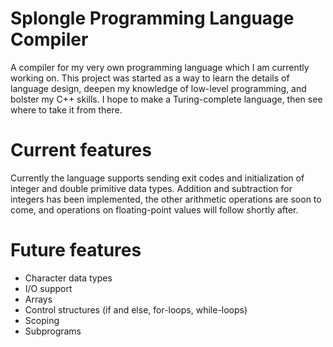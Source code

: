 # Splongle Programming Language Compiler
A compiler for my very own programming language which I am currently working on. This project
was started as a way to learn the details of language design, deepen my knowledge of low-level
programming, and bolster my C++ skills. I hope to make a Turing-complete language, then see where
to take it from there.
# Current features
Currently the language supports sending exit codes and initialization of integer and double primitive
data types. Addition and subtraction for integers has been implemented, the other arithmetic operations are soon to come, and operations on floating-point values will follow shortly after.
# Future features
<ul> 
  <li>Character data types</li>
  <li>I/O support</li>
  <li>Arrays</li>
  <li>Control structures (if and else, for-loops, while-loops)</li>
  <li>Scoping</li>
  <li>Subprograms</li>
</ul>